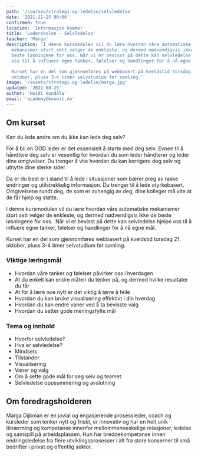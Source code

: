 ```yaml
---
path: '/courses/strategi-og-ledelse/selvledelse'
date: '2021-11-25 09:00'
confirmed: true
location: 'Informasjon kommer'
title: 'Lederskolen - Selvledelse'
teacher: 'Marga'
description: 'I denne kursmodulen vil du lære hvordan våre automatiske
  mekanismer stort sett velger de enkleste, og dermed nødvendigvis ikke de
  beste løsningene for oss. Når vi er bevisst på dette kan selvledelse hjelpe
  oss til å influere egne tanker, følelser og handlinger for å nå egne mål.

  Kurset har en del som gjennomføres på webbasert på kveldstid torsdag 21.
  oktober, pluss 3-4 timer selvstudium før samling.'
image: '/assets/strategi-og-ledelse/marga.jpg'
updated: '2021-08-25'
author: 'Heidi Hundåla'
email: 'academy@knowit.no'
---
```


## Om kurset

Kan du lede andre om du ikke kan lede deg selv?

For å bli en GOD leder er det essensielt å starte med deg selv. Evnen til å
håndtere deg selv er vesentlig for hvordan du som leder håndterer og leder
dine omgivelser. Du trenger å vite hvordan du kan korrigere deg selv og
utnytte dine sterke sider.

Da er du best er i stand til å lede i situasjoner som bærer preg av raske
endringer og utilstrekkelig informasjon. Du trenger til å lede styrkebasert.
Omgivelsene rundt deg, de som er avhengig av deg, dine kolleger må vite at de
får hjelp og støtte.

I denne kursmodulen vil du lære hvordan våre automatiske mekanismer stort sett
velger de enkleste, og dermed nødvendigvis ikke de beste løsningene for oss. 
Når vi er bevisst på dette kan selvledelse hjelpe oss til å influere egne
tanker, følelser og handlinger for å nå egne mål.

Kurset har en del som gjennomføres webbasert på kveldstid torsdag 21. oktober,
pluss 3-4 timer selvstudium før samling.

### Viktige læringsmål

- Hvordan våre tanker og følelser påvirker oss i hverdagen
- At du enkelt kan endre måten du tenker på, og dermed hvilke resultater du
  får
- At for å lære noe nytt er det viktig å tørre å feile
- Hvordan du kan bruke visualisering effektivt i din hverdag
- Hvordan du kan endre vaner ved å ta bevisste valg
- Hvordan du setter gode meningsfylte mål

### Tema og innhold

- Hvorfor selvledelse?
- Hva er selvledelse?
- Mindsets
- Tilstander
- Visualisering
- Vaner og valg
- Om å sette gode mål for seg selv og teamet
- Selvledelse oppsummering og avslutning

## Om foredragsholderen

Marga Dijkman er en jovial og engasjerende prosessleder, coach og kursleder som tenker
nytt og friskt, er innovativ og har en helt unik tilnærming og kompetanse
innenfor mellommenneskelige relasjoner, ledelse og samspill på arbeidsplassen.
Hun har breddekompetanse innen endringsledelse fra flere utviklingsprosesser i
alt fra store konserner til små bedrifter i privat og offentlig sektor.
